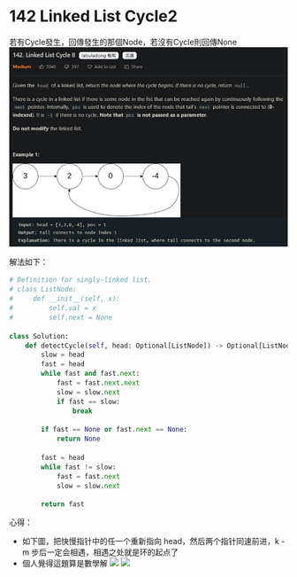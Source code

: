 142 Linked List Cycle2
===========================
若有Cycle發生，回傳發生的那個Node，若沒有Cycle則回傳None
![](142.jpg)

解法如下：
```python
# Definition for singly-linked list.
# class ListNode:
#     def __init__(self, x):
#         self.val = x
#         self.next = None

class Solution:
    def detectCycle(self, head: Optional[ListNode]) -> Optional[ListNode]:
        slow = head
        fast = head
        while fast and fast.next:
            fast = fast.next.next
            slow = slow.next
            if fast == slow:
                break

        if fast == None or fast.next == None:
            return None

        fast = head
        while fast != slow:
            fast = fast.next
            slow = slow.next

        return fast
```
心得：
- 如下圖，把快慢指针中的任一个重新指向 head，然后两个指针同速前进，k - m 步后一定会相遇，相遇之处就是环的起点了
- 個人覺得這題算是數學解
![](142-1.jpg)
![](142-2.jpg)
